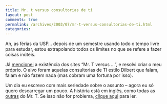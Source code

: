 ```yaml
---
title: Mr. t versus consultorias de ti
layout: post
comments: true
permalink: /archives/2003/07/mr-t-versus-consultorias-de-ti.html
categories:
---
```

Ah, as férias da USP&#8230; depois de um semestre usando todo o tempo livre para estudar, estou extrapolando todos os limites no que se refere a fazer coisas inúteis.

Já <a href="//chester.me/200305.html#post_20030512" >mencionei</a> a existência dos sites &#8220;Mr. T versus &#8230;&#8221;, e resolvi criar o meu próprio. O alvo foram aquelas consultorias de TI estilo Dilbert que falam, falam e não fazem nada (mas cobram uma fortuna por isso).

Um dia eu escrevo com mais seriedade sobre o assunto &#8211; agora eu só quero descarregar um pouco. A história está em inglês, como todas as <a href="http://www.sit.wisc.edu/~kljense3/MrTvs.html" >outras</a> do Mr. T. Se isso não for problema, <a href="mrtversusitconsulting.html">clique aqui</a> para ler. </tr> </table>



<table width=100% border=0 cellspacing=0 cellpadding=0>
